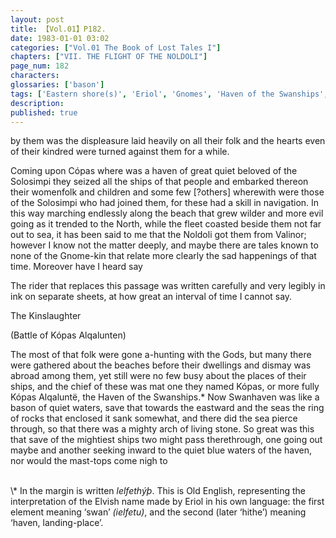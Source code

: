 ```yaml
---
layout: post
title: 【Vol.01】P182.
date: 1983-01-01 03:02
categories: ["Vol.01 The Book of Lost Tales I"]
chapters: ["VII. THE FLIGHT OF THE NOLDOLI"]
page_num: 182
characters: 
glossaries: ['bason']
tags: ['Eastern shore(s)', 'Eriol', 'Gnomes', 'Haven of the Swanships', 'Swanhaven', 'lelfethyþ', 'Kinslaughter', 'Kinslaying']
description: 
published: true
---
```


<p style="text-indent: 0;">
by them was the displeasure laid heavily on all their folk and the hearts even of their kindred were turned against them for a while.
</p>

Coming upon Cópas where was a haven of great quiet beloved of the Solosimpi they seized all the ships of that people and embarked thereon their womenfolk and children and some few [?others] wherewith were those of the Solosimpi who had joined them, for these had a skill in navigation. In this way marching endlessly along the beach that grew wilder and more evil going as it trended to the North, while the fleet coasted beside them not far out to sea, it has been said to me that the Noldoli got them from Valinor; however I know not the matter deeply, and maybe there are tales known to none of the Gnome-kin that relate more clearly the sad happenings of that time. Moreover have I heard say

The rider that replaces this passage was written carefully and very legibly in ink on separate sheets, at how great an interval of time I cannot say.

The Kinslaughter

(Battle of Kópas Alqalunten)

The most of that folk were gone a-hunting with the Gods, but many there were gathered about the beaches before their dwellings and dismay was abroad among them, yet still were no few busy about the places of their ships, and the chief of these was mat one they named Kópas, or more fully Kópas Alqaluntë, the Haven of the Swanships.\* Now Swanhaven was like a bason of quiet waters, save that towards the eastward and the seas the ring of rocks that enclosed it sank somewhat, and there did the sea pierce through, so that there was a mighty arch of living stone. So great was this that save of the mightiest ships two might pass therethrough, one going out maybe and another seeking inward to the quiet blue waters of the haven, nor would the mast-tops come nigh to

<BR>
\* In the margin is written <I>lelfethýþ</I>. This is Old English, representing the interpretation of the Elvish name made by Eriol in his own language: the first element meaning ‘swan’ <I>(ielfetu)</I>, and the second (later ‘hithe’) meaning ‘haven, landing-place’.

